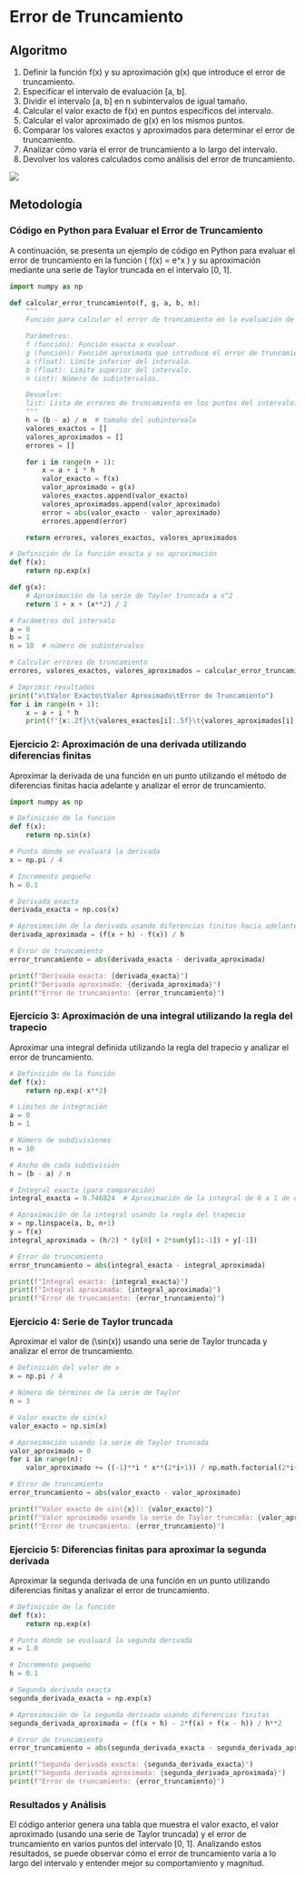 # Error de Truncamiento

## Algoritmo
1. Definir la función f(x) y su aproximación g(x) que introduce el error de truncamiento.
2. Especificar el intervalo de evaluación [a, b].
3. Dividir el intervalo [a, b] en n subintervalos de igual tamaño.
4. Calcular el valor exacto de f(x) en puntos específicos del intervalo.
5. Calcular el valor aproximado de g(x) en los mismos puntos.
6. Comparar los valores exactos y aproximados para determinar el error de truncamiento.
7. Analizar cómo varía el error de truncamiento a lo largo del intervalo.
8. Devolver los valores calculados como análisis del error de truncamiento.

![](https://github.com/Mexta46/Metodos_Numericos_Tema4/blob/main/Imagenes/Imagenes_tema1/truncamientof.png)

## Metodología

### Código en Python para Evaluar el Error de Truncamiento
A continuación, se presenta un ejemplo de código en Python para evaluar el error de truncamiento en la función \( f(x) = e^x \) y su aproximación mediante una serie de Taylor truncada en el intervalo [0, 1].

```python
import numpy as np

def calcular_error_truncamiento(f, g, a, b, n):
    """
    Función para calcular el error de truncamiento en la evaluación de una función f(x) y su aproximación g(x) en el intervalo [a, b].

    Parámetros:
    f (función): Función exacta a evaluar.
    g (función): Función aproximada que introduce el error de truncamiento.
    a (float): Límite inferior del intervalo.
    b (float): Límite superior del intervalo.
    n (int): Número de subintervalos.

    Devuelve:
    list: Lista de errores de truncamiento en los puntos del intervalo.
    """
    h = (b - a) / n  # tamaño del subintervalo
    valores_exactos = []
    valores_aproximados = []
    errores = []

    for i in range(n + 1):
        x = a + i * h
        valor_exacto = f(x)
        valor_aproximado = g(x)
        valores_exactos.append(valor_exacto)
        valores_aproximados.append(valor_aproximado)
        error = abs(valor_exacto - valor_aproximado)
        errores.append(error)

    return errores, valores_exactos, valores_aproximados

# Definición de la función exacta y su aproximación
def f(x):
    return np.exp(x)

def g(x):
    # Aproximación de la serie de Taylor truncada a x^2
    return 1 + x + (x**2) / 2

# Parámetros del intervalo
a = 0
b = 1
n = 10  # número de subintervalos

# Calcular errores de truncamiento
errores, valores_exactos, valores_aproximados = calcular_error_truncamiento(f, g, a, b, n)

# Imprimir resultados
print("x\tValor Exacto\tValor Aproximado\tError de Truncamiento")
for i in range(n + 1):
    x = a + i * h
    print(f"{x:.2f}\t{valores_exactos[i]:.5f}\t{valores_aproximados[i]:.5f}\t{errores[i]:.5f}")
```

### Ejercicio 2: Aproximación de una derivada utilizando diferencias finitas
Aproximar la derivada de una función en un punto utilizando el método de diferencias finitas hacia adelante y analizar el error de truncamiento.

```python
import numpy as np

# Definición de la función
def f(x):
    return np.sin(x)

# Punto donde se evaluará la derivada
x = np.pi / 4

# Incremento pequeño
h = 0.1

# Derivada exacta
derivada_exacta = np.cos(x)

# Aproximación de la derivada usando diferencias finitas hacia adelante
derivada_aproximada = (f(x + h) - f(x)) / h

# Error de truncamiento
error_truncamiento = abs(derivada_exacta - derivada_aproximada)

print(f"Derivada exacta: {derivada_exacta}")
print(f"Derivada aproximada: {derivada_aproximada}")
print(f"Error de truncamiento: {error_truncamiento}")
```

### Ejercicio 3: Aproximación de una integral utilizando la regla del trapecio
Aproximar una integral definida utilizando la regla del trapecio y analizar el error de truncamiento.

```python
# Definición de la función
def f(x):
    return np.exp(-x**2)

# Límites de integración
a = 0
b = 1

# Número de subdivisiones
n = 10

# Ancho de cada subdivisión
h = (b - a) / n

# Integral exacta (para comparación)
integral_exacta = 0.746824  # Aproximación de la integral de 0 a 1 de exp(-x^2) dx

# Aproximación de la integral usando la regla del trapecio
x = np.linspace(a, b, n+1)
y = f(x)
integral_aproximada = (h/2) * (y[0] + 2*sum(y[1:-1]) + y[-1])

# Error de truncamiento
error_truncamiento = abs(integral_exacta - integral_aproximada)

print(f"Integral exacta: {integral_exacta}")
print(f"Integral aproximada: {integral_aproximada}")
print(f"Error de truncamiento: {error_truncamiento}")
```

### Ejercicio 4: Serie de Taylor truncada
Aproximar el valor de \(\sin(x)\) usando una serie de Taylor truncada y analizar el error de truncamiento.

```python
# Definición del valor de x
x = np.pi / 4

# Número de términos de la serie de Taylor
n = 3

# Valor exacto de sin(x)
valor_exacto = np.sin(x)

# Aproximación usando la serie de Taylor truncada
valor_aproximado = 0
for i in range(n):
    valor_aproximado += ((-1)**i * x**(2*i+1)) / np.math.factorial(2*i+1)

# Error de truncamiento
error_truncamiento = abs(valor_exacto - valor_aproximado)

print(f"Valor exacto de sin({x}): {valor_exacto}")
print(f"Valor aproximado usando la serie de Taylor truncada: {valor_aproximado}")
print(f"Error de truncamiento: {error_truncamiento}")
```

### Ejercicio 5: Diferencias finitas para aproximar la segunda derivada
Aproximar la segunda derivada de una función en un punto utilizando diferencias finitas y analizar el error de truncamiento.

```python
# Definición de la función
def f(x):
    return np.exp(x)

# Punto donde se evaluará la segunda derivada
x = 1.0

# Incremento pequeño
h = 0.1

# Segunda derivada exacta
segunda_derivada_exacta = np.exp(x)

# Aproximación de la segunda derivada usando diferencias finitas
segunda_derivada_aproximada = (f(x + h) - 2*f(x) + f(x - h)) / h**2

# Error de truncamiento
error_truncamiento = abs(segunda_derivada_exacta - segunda_derivada_aproximada)

print(f"Segunda derivada exacta: {segunda_derivada_exacta}")
print(f"Segunda derivada aproximada: {segunda_derivada_aproximada}")
print(f"Error de truncamiento: {error_truncamiento}")
```


### Resultados y Análisis
El código anterior genera una tabla que muestra el valor exacto, el valor aproximado (usando una serie de Taylor truncada) y el error de truncamiento en varios puntos del intervalo [0, 1]. Analizando estos resultados, se puede observar cómo el error de truncamiento varía a lo largo del intervalo y entender mejor su comportamiento y magnitud.
